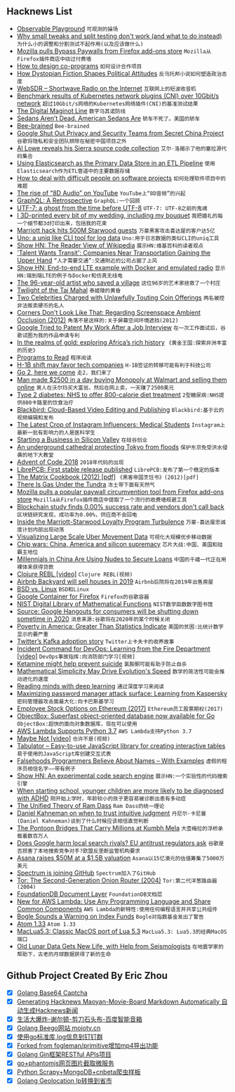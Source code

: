 ## Hacknews List


- [Observable Playground](https://beta.observablehq.com/playground)  `可观测的操场`
- [Why small tweaks and split testing don&#39;t work (and what to do instead)](https://www.cortes.design/post/saas-website-conversion-split-test)  `为什么小的调整和分割测试不起作用(以及应该做什么)`
- [Mozilla pulls Bypass Paywalls from Firefox add-ons store](https://github.com/iamadamdev/bypass-paywalls-firefox/issues/82)  `Mozilla从Firefox插件商店中绕过付费墙`
- [How to design co-programs](https://patternsinfp.wordpress.com/2018/11/21/how-to-design-co-programs/)  `如何设计合作项目`
- [How Dystopian Fiction Shapes Political Attitudes](https://www.cambridge.org/core/journals/perspectives-on-politics/article/its-the-end-of-the-world-and-they-know-it-how-dystopian-fiction-shapes-political-attitudes/3853105561CB840EAB79258DC2575849)  `反乌托邦小说如何塑造政治态度`
- [WebSDR – Shortwave Radio on the Internet](http://websdr.ewi.utwente.nl:8901/)  `互联网上的短波收音机`
- [Benchmark results of Kubernetes network plugins (CNI) over 10Gbit/s network](https://itnext.io/benchmark-results-of-kubernetes-network-plugins-cni-over-10gbit-s-network-36475925a560)  `超过10Gbit/s网络的Kubernetes网络插件(CNI)的基准测试结果`
- [The Digital Maginot Line](https://www.ribbonfarm.com/2018/11/28/the-digital-maginot-line/)  `数字马其诺防线`
- [Sedans Aren’t Dead. American Sedans Are](https://www.bloomberg.com/opinion/articles/2018-11-29/chevrolet-sedans-suffer-while-toyota-and-honda-hang-on)  `轿车不死了。美国的轿车`
- [Bee-brained](https://aeon.co/essays/inside-the-mind-of-a-bee-is-a-hive-of-sensory-activity)  `Bee-brained`
- [Google Shut Out Privacy and Security Teams from Secret China Project](https://theintercept.com/2018/11/29/google-china-censored-search/)  `谷歌将隐私和安全团队排除在秘密中国项目之外`
- [Al Lowe reveals his Sierra source code collection](https://arstechnica.com/gaming/2018/11/al-lowe-reveals-his-sierra-source-code-collection-then-puts-all-of-it-on-ebay/)  `艾尔·洛揭示了他的塞拉源代码集合`
- [Using Elasticsearch as the Primary Data Store in an ETL Pipeline](https://vlkan.com/blog/post/2018/11/14/elasticsearch-primary-data-store/)  `使用Elasticsearch作为ETL管道中的主要数据存储`
- [How to deal with difficult people on software projects](https://people.neilon.software/)  `如何处理软件项目中的难题`
- [The rise of “8D Audio” on YouTube](https://melmagazine.com/en-us/story/why-are-so-many-dudes-losing-their-shit-over-8d-audio)  `YouTube上“8D音频”的兴起`
- [GraphQL: A Retrospective](https://verve.co/engineering/graphql-a-retrospective/)  `GraphQL:一个回顾`
- [UTF-7: a ghost from the time before UTF-8](https://crawshaw.io/blog/utf7)  `UTF-7: UTF-8之前的鬼魂`
- [I 3D-printed every bit of my wedding, including my bouquet](https://www.technologyreview.com/s/612486/i-3-d-printed-every-bit-of-my-weddingincluding-my-bouquet/)  `我把婚礼的每一个细节都3d打印出来，包括我的花束`
- [Marriott hack hits 500M Starwood guests](https://www.bbc.co.uk/news/technology-46401890)  `万豪黑客攻击喜达屋的客户达5亿`
- [Uno: a uniq like CLI tool for log data](https://unomaly.com/blog/its-in-the-anomalies/)  `Uno:用于日志数据的类似CLI的uniq工具`
- [Show HN: The Reader View of Wikipedia](https://thereaderwiki.com/en/)  `展示HN:维基百科的读者观点`
- [&#39;Talent Wants Transit&#39;: Companies Near Transportation Gaining the Upper Hand](https://www.npr.org/2018/11/29/671203167/talent-wants-transit-companies-near-transportation-gaining-the-upper-hand)  `“人才需要交通”:交通附近的公司占据了上风`
- [Show HN: End-to-end LTE example with Docker and emulated radio](https://github.com/pgorczak/srslte-docker-emulated)  `显示HN:端到端LTE的例子与Docker和仿真无线电`
- [The 96-year-old artist who saved a village](http://www.bbc.com/travel/gallery/20181128-the-96-year-old-painter-who-saved-a-village)  `这位96岁的艺术家拯救了一个村庄`
- [Twilight of the Taj Mahal](https://www.bbc.co.uk/news/resources/idt-sh/twilight_of_the_taj)  `泰姬陵的黄昏`
- [Two Celebrities Charged with Unlawfully Touting Coin Offerings](https://www.sec.gov/news/press-release/2018-268)  `两名被控非法贩卖硬币的名人`
- [Corners Don&#39;t Look Like That: Regarding Screenspace Ambient Occlusion (2012)](http://nothings.org/gamedev/ssao/)  `角落不是这样的:关于屏幕空间环境遮挡(2012)`
- [Google Tried to Patent My Work After a Job Interview](https://patentpandas.org/stories/company-patented-my-idea)  `在一次工作面试后，谷歌试图为我的作品申请专利`
- [In the realms of gold: exploring Africa’s rich history](https://spectator.us/realms-gold-africas-rich-history/)  `《黄金王国:探索非洲丰富的历史》`
- [Programs to Read](http://wiki.c2.com/?ProgramsToRead)  `程序阅读`
- [H-1B shift may favor tech companies](https://www.sfchronicle.com/business/article/H-1B-shift-may-favor-tech-companies-13434868.php)  `H-1B签证的转移可能有利于科技公司`
- [Go 2, here we come](https://blog.golang.org/go2-here-we-come)  `走2，我们来了`
- [Man made $2500 in a day buying Monopoly at Walmart and selling them online](https://www.youtube.com/watch?v=FknkqT5tHK8)  `男人在沃尔玛买大富翁，然后在网上卖，一天赚了2500美元`
- [Type 2 diabetes: NHS to offer 800-calorie diet treatment](https://www.bbc.com/news/health-46363869)  `2型糖尿病:NHS提供800卡路里的饮食治疗`
- [Blackbird: Cloud-Based Video Editing and Publishing](https://www.blackbird.video/)  `Blackbird:基于云的视频编辑和发布`
- [The Latest Crop of Instagram Influencers: Medical Students](https://slate.com/technology/2018/11/medical-students-instagram-influencers-ethics-debate.html)  `Instagram上最新一批有影响力的人是医科学生`
- [Starting a Business in Silicon Valley](http://www.tlalexander.com/business/)  `在硅谷创业`
- [An underground cathedral protecting Tokyo from floods](http://www.bbc.com/future/story/20181129-the-underground-cathedral-protecting-tokyo-from-floods)  `保护东京免受洪水侵袭的地下大教堂`
- [Advent of Code 2018](https://adventofcode.com/2018)  `2018年代码的出现`
- [LibrePCB: First stable release published](https://librepcb.org/blog/2018-11-25_release_0.1.0/)  `LibrePCB:发布了第一个稳定的版本`
- [The Matrix Cookbook (2012) [pdf]](https://www.math.uwaterloo.ca/~hwolkowi/matrixcookbook.pdf)  `《黑客帝国烹饪书》(2012)[pdf]`
- [There Is Gas Under the Tundra](https://www.lensculture.com/articles/charles-xelot-there-is-gas-under-the-tundra)  `冻土带下面有天然气`
- [Mozilla pulls a popular paywall circumvention tool from Firefox add-ons store](https://boingboing.net/2018/11/29/but-not-chrome.html)  `Mozilla从Firefox插件商店中提取了一个流行的收费墙规避工具`
- [Blockchain study finds 0.00% success rate and vendors don&#39;t call back](https://www.theregister.co.uk/2018/11/30/blockchain_study_finds_0_per_cent_success_rate/)  `区块链研究发现，成功率为0.00%，供应商不会回电`
- [Inside the Marriott-Starwood Loyalty Program Turbulence](https://www.wsj.com/articles/inside-the-marriott-starwood-loyalty-program-turbulence-1543416010)  `万豪-喜达屋忠诚度计划内部出现动荡`
- [Visualizing Large Scale Uber Movement Data](http://blog.rabimba.com/2018/11/visualizing-large-scale-uber-movement.html)  `可视化大规模优步移动数据`
- [Chip wars: China, America and silicon supremacy](https://www.economist.com/leaders/2018/12/01/chip-wars-china-america-and-silicon-supremacy)  `芯片大战:中国、美国和硅霸主地位`
- [Millennials in China Are Using Nudes to Secure Loans](https://www.vice.com/en_uk/article/kzv38w/millennials-in-china-are-using-nudes-to-secure-loans)  `中国的千禧一代正在用裸体来获得贷款`
- [Clojure REBL [video]](https://www.youtube.com/watch?v=c52QhiXsmyI)  `Clojure REBL(视频)`
- [Airbnb Backyard will sell houses in 2019](https://www.fastcompany.com/90271599/exclusive-airbnb-will-start-designing-houses-in-2019)  `Airbnb后院将在2019年出售房屋`
- [BSD vs. Linux](http://www.over-yonder.net/~fullermd/rants/bsd4linux/01)  `BSD和Linux`
- [Google Container for Firefox](https://addons.mozilla.org/en-US/firefox/addon/google-container/?src=recommended)  `Firefox的谷歌容器`
- [NIST Digital Library of Mathematical Functions](https://dlmf.nist.gov/)  `NIST数学函数数字图书馆`
- [Source: Google Hangouts for consumers will be shutting down sometime in 2020](https://9to5google.com/2018/11/30/google-hangouts-shutting-down/)  `消息来源:谷歌将在2020年的某个时候关闭`
- [Poverty in America: Greater Than Statistics Indicate](https://www.bloomberg.com/opinion/articles/2018-11-26/poverty-in-america-greater-than-statistics-indicate)  `美国的贫困:比统计数字显示的要严重`
- [Twitter’s Kafka adoption story](https://blog.twitter.com/engineering/en_us/topics/insights/2018/twitters-kafka-adoption-story.html)  `Twitter上卡夫卡的收养故事`
- [Incident Command for DevOps: Learning from the Fire Department [video]](https://www.youtube.com/watch?v=Zn8-R6Pt9hY)  `DevOps事故指挥:向消防部门学习[视频]`
- [Ketamine might help prevent suicide](https://www.nytimes.com/2018/11/30/opinion/sunday/suicide-ketamine-depression.html)  `氯胺酮可能有助于防止自杀`
- [Mathematical Simplicity May Drive Evolution&#39;s Speed](https://www.quantamagazine.org/computer-science-and-biology-explore-algorithmic-evolution-20181129/)  `数学的简洁性可能会推动进化的速度`
- [Reading minds with deep learning](https://blog.floydhub.com/reading-minds-with-deep-learning/)  `通过深度学习来阅读`
- [Maximizing password manager attack surface: Learning from Kaspersky](https://palant.de/2018/11/30/maximizing-password-manager-attack-surface-leaning-from-kaspersky)  `密码管理器攻击面最大化:向卡巴斯基学习`
- [Employee Stock Options on Ethereum (2017)](https://blog.neufund.org/tokenizing-startup-equity-part-1-employee-incentive-options-plan-esop-on-ethereum-blockchain-dce2416f4505)  `Ethereum员工股票期权(2017)`
- [ObjectBox: Superfast object-oriented database now available for Go](https://github.com/objectbox/objectbox-go)  `ObjectBox:超快的面向对象数据库，现在可以使用`
- [AWS Lambda Supports Python 3.7](https://aws.amazon.com/about-aws/whats-new/2018/11/aws-lambda-supports-python-37/)  `AWS Lambda支持Python 3.7`
- [Maybe Not [video]](https://www.youtube.com/watch?v=YR5WdGrpoug)  `也许不是(视频)`
- [Tabulator – Easy-to-use JavaScript library for creating interactive tables](http://tabulator.info/)  `易于使用的JavaScript库创建交互式表`
- [Falsehoods Programmers Believe About Names – With Examples](https://shinesolutions.com/2018/01/08/falsehoods-programmers-believe-about-names-with-examples/)  `虚假的程序员相信名字——带有例子`
- [Show HN: An experimental code search engine](https://codegrep.com)  `展示HN:一个实验性的代码搜索引擎`
- [When starting school, younger children are more likely to be diagnosed with ADHD](https://news.harvard.edu/gazette/story/2018/11/when-starting-school-younger-children-are-more-likely-to-be-diagnosed-with-adhd-study-says/)  `刚开始上学时，年龄较小的孩子更容易被诊断出患有多动症`
- [The Unified Theory of Ram Dass](https://www.gq.com/story/the-unified-theory-of-ram-dass)  `Ram Dass的统一理论`
- [Daniel Kahneman on when to trust intuitive judgment](https://www.thinkadvisor.com/2018/11/16/daniel-kahneman-do-not-trust-your-intuition-even-f/?slreturn=20181030094020)  `丹尼尔·卡尼曼(Daniel Kahneman)谈到了什么时候应该相信直觉判断`
- [The Pontoon Bridges That Carry Millions at Kumbh Mela](https://www.theatlantic.com/photo/2018/11/the-pontoon-bridges-that-carry-millions-at-kumbh-mela/576823/)  `大壶梅拉的浮桥承载着数百万人`
- [Does Google harm local search rivals? EU antitrust regulators ask](https://www.reuters.com/article/us-eu-google-antitrust/does-google-harm-local-search-rivals-eu-antitrust-regulators-ask-idUSKCN1NZ2ER)  `谷歌是否损害了本地搜索竞争对手?欧盟反垄断监管机构要求`
- [Asana raises $50M at a $1.5B valuation](https://techcrunch.com/2018/11/29/asana-a-work-management-platform-nabs-50m-growth-round-at-a-1-5b-valuation/)  `Asana以15亿澳元的估值筹集了5000万美元`
- [Spectrum is joining GitHub](https://spectrum.chat/spectrum/general/spectrum-is-joining-github~1d3eb8ee-4c99-46c0-8daf-ca35a96be6ce)  `Spectrum加入了GitHub`
- [Tor: The Second-Generation Onion Router (2004)](https://svn.torproject.org/svn/projects/design-paper/tor-design.html)  `Tor:第二代洋葱路由器(2004)`
- [FoundationDB Document Layer](https://www.foundationdb.org/blog/announcing-document-layer/)  `FoundationDB文档层`
- [New for AWS Lambda: Use Any Programming Language and Share Common Components](https://aws.amazon.com/blogs/aws/new-for-aws-lambda-use-any-programming-language-and-share-common-components/)  `AWS Lambda的新特性:使用任何编程语言并共享公共组件`
- [Bogle Sounds a Warning on Index Funds](https://www.wsj.com/articles/bogle-sounds-a-warning-on-index-funds-1543504551)  `Bogle对指数基金发出了警告`
- [Atom 1.33](https://blog.atom.io/2018/11/28/atom-1-33.html)  `Atom 1.33`
- [MacLua5.3: Classic MacOS port of Lua 5.3](https://github.com/SolraBizna/MacLua5.3)  `MacLua5.3: Lua5.3的经典MacOS端口`
- [Old Lunar Data Gets New Life, with Help from Seismologists](https://spectrum.ieee.org/tech-talk/aerospace/space-flight/old-lunar-data-gets-new-life-with-help-from-seismologists)  `在地震学家的帮助下，古老的月球数据获得了新的生命`

## Github Project Created By Eric Zhou

- [x] [Golang Base64 Captcha](https://github.com/mojocn/base64Captcha)
- [x] [Generating Hacknews Maoyan-Movie-Board Markdown Automatically 自动生成Hacknews新闻](https://github.com/dejavuzhou/md-genie)
- [x] [生活大爆炸-谢尔顿-剪刀石头布-百度智能音箱](https://github.com/mojocn/dueros-bang-game)
- [x] [Golang Beego网站 mojotv.cn](https://github.com/mojocn/www.mojotv.cn)
- [x] [使用go标准库,log信息到钉钉群](https://github.com/mojocn/dooger)
- [x] [Forked from fogleman/primitive增加mp4导出功能](https://github.com/mojocn/primitive)
- [x] [Golang Gin框架RESTful APIs项目](https://github.com/JJJJJJJerk/ezier-golang-web-api-framework)
- [x] [go+phantomjs网页图片截取微服务](https://github.com/mojocn/screen_shot)
- [x] [Python Scrapy+MongoDB+cnbeta爬虫样板](https://github.com/mojocn/scrapy_mongodb_boilerplate_cnbeta)
- [x] [Golang Geolocation Ip转换到省市](https://github.com/mojocn/ip2location)